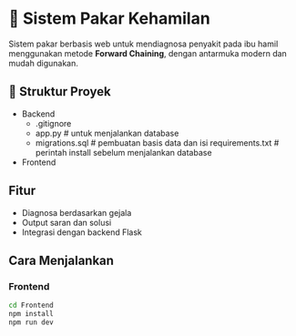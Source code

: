 # 🧠 Sistem Pakar Kehamilan

Sistem pakar berbasis web untuk mendiagnosa penyakit pada ibu hamil menggunakan metode **Forward Chaining**, dengan antarmuka modern dan mudah digunakan.


## 📁 Struktur Proyek
- Backend
    - .gitignore    
    - app.py            # untuk menjalankan database
    - migrations.sql    # pembuatan basis data dan isi
    requirements.txt    # perintah install sebelum menjalankan database
- Frontend


## Fitur
- Diagnosa berdasarkan gejala
- Output saran dan solusi
- Integrasi dengan backend Flask

## Cara Menjalankan
### Frontend
```bash
cd Frontend
npm install
npm run dev
